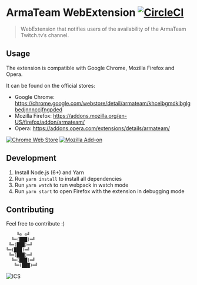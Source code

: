 # ArmaTeam WebExtension  [![CircleCI](https://circleci.com/gh/armateam/extension.svg?style=svg)](https://circleci.com/gh/armateam/extension)

> WebExtension that notifies users of the availability of the ArmaTeam Twitch.tv’s channel.

## Usage

The extension is compatible with Google Chrome, Mozilla Firefox and Opera.

It can be found on the official stores:
- Google Chrome: https://chrome.google.com/webstore/detail/armateam/khcelbgmdklbglgbedjnnnccjfngpded
- Mozilla Firefox: https://addons.mozilla.org/en-US/firefox/addon/armateam/
- Opera: https://addons.opera.com/extensions/details/armateam/

[![Chrome Web Store](https://img.shields.io/chrome-web-store/v/khcelbgmdklbglgbedjnnnccjfngpded.svg)](https://chrome.google.com/webstore/detail/armateam/khcelbgmdklbglgbedjnnnccjfngpded)
[![Mozilla Add-on](https://img.shields.io/amo/v/armateam.svg)](https://addons.mozilla.org/en-US/firefox/addon/armateam/)


## Development

1. Install Node.js (6+) and Yarn
2. Run `yarn install` to install all dependencies
3. Run `yarn watch` to run webpack in watch mode
4. Run `yarn start` to open Firefox with the extension in debugging mode

## Contributing

Feel free to contribute :)

```
    ╚⊙ ⊙╝
  ╚═(███)═╝
 ╚═(███)═╝
╚═(███)═╝
 ╚═(███)═╝
  ╚═(███)═╝
   ╚═(███)═╝
```
![ICS](https://img.shields.io/badge/licence-ICS-blue.svg)
